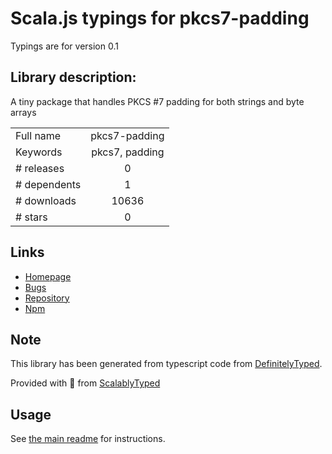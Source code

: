 
# Scala.js typings for pkcs7-padding

Typings are for version 0.1

## Library description:
A tiny package that handles PKCS #7 padding for both strings and byte arrays

|                    |                 |
| ------------------ | :-------------: |
| Full name          | pkcs7-padding |
| Keywords           | pkcs7, padding |
| # releases         | 0 |
| # dependents       | 1 |
| # downloads        | 10636 |
| # stars            | 0 |

## Links
- [Homepage](https://github.com/neeh/pkcs7-padding#readme)
- [Bugs](https://github.com/neeh/pkcs7-padding/issues)
- [Repository](https://github.com/neeh/pkcs7-padding)
- [Npm](https://www.npmjs.com/package/pkcs7-padding)
    


## Note
This library has been generated from typescript code from [DefinitelyTyped](https://definitelytyped.org).

Provided with :purple_heart: from [ScalablyTyped](https://github.com/oyvindberg/ScalablyTyped)

## Usage
See [the main readme](../../readme.md) for instructions.


